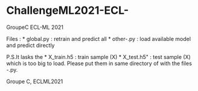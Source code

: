 # ChallengeML2021-ECL-
GroupeC ECL-ML 2021

Files :
        * global.py : retrain and predict all
        * other-.py : load available model and predict directly

P.S.It lasks the 
        * X_train.h5 : train sample (X)
        * X_test.h5" : test sample (X)
   which is too big to load. Please put them in same directory of with the files -.py.

Groupe C, ECLML2021
